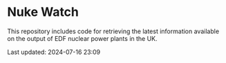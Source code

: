 # Nuke Watch

This repository includes code for retrieving the latest information available on the output of EDF nuclear power plants in the UK.

Last updated: 2024-07-16 23:09